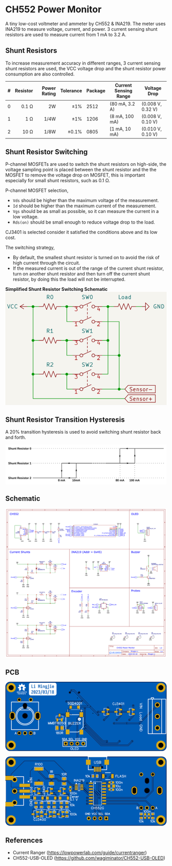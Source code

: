 # CH552 Power Monitor

A tiny low-cost voltmeter and ammeter by CH552 & INA219. The meter uses INA219 to measure voltage, current, and power. 3 current sensing shunt resistors are used to measure current from 1 mA to 3.2 A.

## Shunt Resistors

To increase measurement accuracy in different ranges, 3 current sensing shunt resistors are used, the VCC voltage drop and the shunt resistor power consumption are also controlled.

| #   |    Resistor | Power Rating |    Tolerance | Package | Current Sensing Range | Voltage Drop      |
| --- | ----------: | -----------: | -----------: | ------- | --------------------- | ----------------- |
| 0   | 0.1 &Omega; |           2W |   &plusmn;1% | 2512    | (80 mA, 3.2 A)        | (0.008 V, 0.32 V) |
| 1   |   1 &Omega; |         1/4W |   &plusmn;1% | 1206    | (8 mA, 100 mA)        | (0.008 V, 0.10 V) |
| 2   |  10 &Omega; |         1/8W | &plusmn;0.1% | 0805    | [1 mA, 10 mA)         | (0.010 V, 0.10 V) |

## Shunt Resistor Switching

P-channel MOSFETs are used to switch the shunt resistors on high-side, the voltage sampling point is placed between the shunt resistor and the the MOSFET to remove the voltage drop on MOSFET, this is important especially for small shunt resistors, such as 0.1 &Omega;.

P-channel MOSFET selection,

- `Vds` should be higher than the maximum voltage of the measurement.
- `Id` should be higher than the maximum current of the measurement.
- `Vgs` should be as small as possible, so it can measure the current in a low voltage.
- `Rds(on)` should be small enough to reduce voltage drop to the load.

CJ3401 is selected consider it satisfied the conditions above and its low cost.

The switching strategy,

- By default, the smallest shunt resistor is turned on to avoid the risk of high current through the circuit.
- If the measured current is out of the range of the current shunt resistor, turn on another shunt resistor and then turn off the current shunt resistor, by doing this the load will not be interrupted.

**Simplified Shunt Resistor Switching Schematic**
![Simplified Shunt Resistor Switching Schematic](images/Shunt_Resistor_Switching_Simplified_Schematic.png)

## Shunt Resistor Transition Hysteresis

A 20% transition hysteresis is used to avoid switching shunt resistor back and forth.

![Shunt Resistor Transition Hysteresis](images/Shunt_Resistor_Transition_Hysteresis.svg)

## Schematic

![schematic](Hardware/Schematic_CH552-Power-Meter_2023-03-23.png)

## PCB

![PCB Top](Hardware/CH552-Power-Monitor-Top.png)

![PCB Bottom](Hardware/CH552-Power-Monitor-Bottom.png)

## References

- Current Ranger (https://lowpowerlab.com/guide/currentranger)
- CH552-USB-OLED (https://github.com/wagiminator/CH552-USB-OLED)
